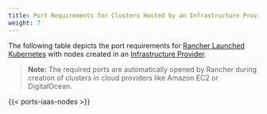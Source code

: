 ```yaml
---
title: Port Requirements for Clusters Hosted by an Infrastructure Provider
weight: 7
---
```


The following table depicts the port requirements for [Rancher Launched Kubernetes]({{<baseurl>}}/rancher/v2.x/en/cluster-provisioning/rke-clusters/) with nodes created in an [Infrastructure Provider]({{<baseurl>}}/rancher/v2.x/en/cluster-provisioning/rke-clusters/node-pools/).

>**Note:**
>The required ports are automatically opened by Rancher during creation of clusters in cloud providers like Amazon EC2 or DigitalOcean.

{{< ports-iaas-nodes >}}